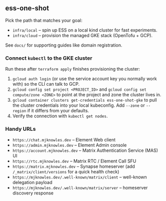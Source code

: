 ## ess-one-shot

Pick the path that matches your goal:

- `infra/local` – spin up ESS on a local kind cluster for fast experiments.
- `infra/cloud` – provision the managed GKE stack (OpenTofu + GCP).

See `docs/` for supporting guides like domain registration.

### Connect `kubectl` to the GKE cluster

Run these after `terraform apply` finishes provisioning the cluster:

1. `gcloud auth login` (or use the service account key you normally work with) so the CLI can talk to GCP.
2. `gcloud config set project <PROJECT_ID>` and `gcloud config set compute/zone <ZONE>` to point at the project and zone the cluster lives in.
3. `gcloud container clusters get-credentials ess-one-shot-gke` to pull the cluster credentials into your local kubeconfig. Add `--zone` or `--region` if it differs from your defaults.
4. Verify the connection with `kubectl get nodes`.

### Handy URLs

- `https://chat.mjknowles.dev` – Element Web client
- `https://admin.mjknowles.dev` – Element Admin console
- `https://account.mjknowles.dev` – Matrix Authentication Service (MAS) UI
- `https://rtc.mjknowles.dev` – Matrix RTC / Element Call SFU
- `https://matrix.mjknowles.dev` – Synapse homeserver (add `/_matrix/client/versions` for a quick health check)
- `https://mjknowles.dev/.well-known/matrix/client` – well-known delegation payload
- `https://mjknowles.dev/.well-known/matrix/server` – homeserver discovery response
